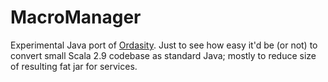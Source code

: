 # MacroManager

Experimental Java port of [Ordasity](https://github.com/boundary/ordasity).
Just to see how easy it'd be (or not) to convert small Scala 2.9 codebase as standard Java; mostly to reduce size of
resulting fat jar for services.
